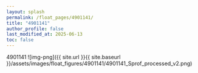 ```yaml
---
layout: splash
permalink: /float_pages/4901141/
title: "4901141"
author_profile: false
last_modified_at: 2025-06-13
toc: false
---
```

 
4901141
![img-png]({{ site.url }}{{ site.baseurl }}/assets/images/float_figures/4901141/4901141_Sprof_processed_v2.png)